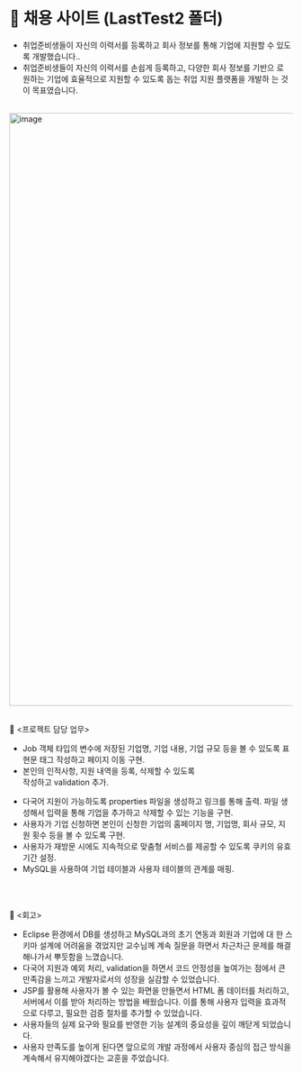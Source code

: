 # 📖 채용 사이트 (LastTest2 폴더)
- 취업준비생들이 자신의 이력서를 등록하고 회사 정보를 통해 기업에 지원할 수 있도록 개발했습니다..
- 취업준비생들이 자신의 이력서를 손쉽게 등록하고, 다양한 회사 정보를 기반으 로 원하는 기업에 효율적으로 지원할 수 있도록 돕는 취업 지원 플랫폼을 개발하 는 것이 목표였습니다.

<br>

<img width="1053" alt="image" src="https://github.com/user-attachments/assets/5aab8c45-e997-44a7-9de1-26e11753d9f1">


<br>
<br>

🔔 <프로젝트 담당 업무>
- Job 객체 타입의 변수에 저장된 기업명, 기업 내용, 기업 규모 등을 볼 수 있도록 표현문 태그 작성하고 페이지 이동 구현.
- 본인의 인적사항, 지원 내역을 등록, 삭제할 수 있도록 <form> 작성하고 validation 추가.
- 다국어 지원이 가능하도록 properties 파일을 생성하고 링크를 통해 출력. 파일 생성해서 입력을 통해 기업을 추가하고 삭제할 수 있는 기능을 구현.
- 사용자가 기업 신청하면 본인이 신청한 기업의 홈페이지 명, 기업명, 회사 규모, 지원 횟수 등을 볼 수 있도록 구현.
- 사용자가 재방문 시에도 지속적으로 맞춤형 서비스를 제공할 수 있도록 쿠키의 유효 기간 설정.
- MySQL을 사용하여 기업 테이블과 사용자 테이블의 관계를 매핑.

<br>
<br>

🔔 <회고>
- Eclipse 환경에서 DB를 생성하고 MySQL과의 초기 연동과 회원과 기업에 대 한 스키마 설계에 어려움을 겪었지만 교수님께 계속 질문을 하면서 차근차근 문제를 해결해나가서 뿌듯함을 느꼈습니다.
- 다국어 지원과 예외 처리, validation을 하면서 코드 안정성을 높여가는 점에서 큰 만족감을 느끼고 개발자로서의 성장을 실감할 수 있었습니다.
- JSP를 활용해 사용자가 볼 수 있는 화면을 만들면서 HTML 폼 데이터를 처리하고, 서버에서 이를 받아 처리하는 방법을 배웠습니다. 이를 통해 사용자 입력을 효과적으로 다루고, 필요한 검증 절차를 추가할 수 있었습니다.
- 사용자들의 실제 요구와 필요를 반영한 기능 설계의 중요성을 깊이 깨닫게 되었습니다.
- 사용자 만족도를 높이게 된다면 앞으로의 개발 과정에서 사용자 중심의 접근 방식을 계속해서 유지해야겠다는 교훈을 주었습니다.

